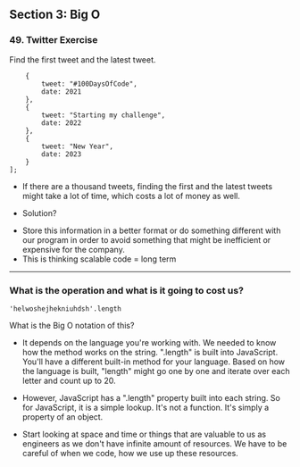## Section 3: Big O

### 49. Twitter Exercise

Find the first tweet and the latest tweet.

``` const array = [
    {
        tweet: "#100DaysOfCode",
        date: 2021
    },
    {
        tweet: "Starting my challenge",
        date: 2022
    },
    {
        tweet: "New Year",
        date: 2023
    }
];
```

+ If there are a thousand tweets, finding the first and the latest tweets might take a lot of time, which costs a lot of money as well.

+ Solution?
* Store this information in a better format or do something different with our program in order to avoid something that might be inefficient or expensive for the company.
* This is thinking scalable code = long term

---

### What is the operation and what is it going to cost us?

`'helwoshejhekniuhdsh'.length`

What is the Big O notation of this?

+ It depends on the language you're working with. We needed to know how the method works on the string. ".length" is built into JavaScript. You'll have a different built-in method for your language. Based on how the language is built, "length" might go one by one and iterate over each letter and count up to 20.


+ However, JavaScript has a ".length" property built into each string. So for JavaScript, it is a simple lookup. It's not a function. It's simply a property of an object.


+ Start looking at space and time or things that are valuable to us as engineers as we don't have infinite amount of resources. We have to be careful of when we code, how we use up these resources. 
